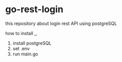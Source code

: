 # go-rest-login

this repository about login rest API using postgreSQL

how to install ,,

1. install postgreSQL
2. set .env
3. run main.go
